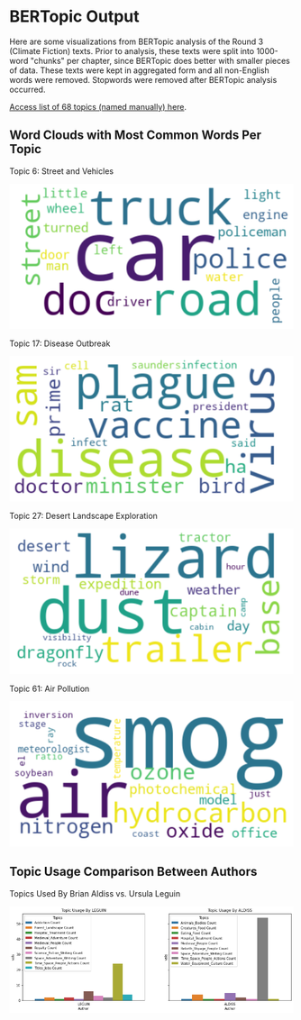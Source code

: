 # BERTopic Output 

Here are some visualizations from BERTopic analysis of the Round 3 (Climate Fiction) texts. Prior to analysis, these texts were split into 1000-word "chunks" per chapter, since BERTopic does better with smaller pieces of data. These texts were kept in aggregated form and all non-English words were removed. Stopwords were removed after BERTopic analysis occurred.

[Access list of 68 topics (named manually) here](https://github.com/SF-Nexus/extracted-features/blob/main/data/BERTopic_output/Named_BERTopic_Topics.csv).

## Word Clouds with Most Common Words Per Topic
Topic 6: Street and Vehicles

![image](/data/BERTopic_output/BERTopic_Street_Car_Driving_WordCloud.png "Cars_Word_Cloud")

Topic 17: Disease Outbreak

![image](/data/BERTopic_output/BERTopic_Disease_Outbreak_WordCloud.png "Disease_Word_Cloud")

Topic 27: Desert Landscape Exploration

![image](/data/BERTopic_output/BERTopic_Desert_Landscape_Exploration_WordCloud.png "Desert_Word_Cloud")

Topic 61: Air Pollution

![image](/data/BERTopic_output/BERTopic_Air_Pollution_WordCloud.png "Air_Pollution_Word_Cloud")


## Topic Usage Comparison Between Authors

Topics Used By Brian Aldiss vs. Ursula Leguin

![image](BERTopic_Topic_Use_Comparison_Between_Aldiss_Leguin.png "Aldiss_Leguin_Topic_Comparison")

